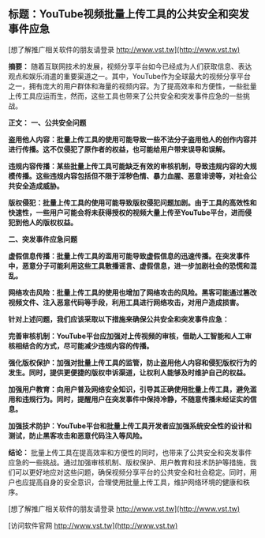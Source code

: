 ## **标题：YouTube视频批量上传工具的公共安全和突发事件应急**

[想了解推广相关软件的朋友请登录 http://www.vst.tw](http://www.vst.tw)

**摘要：**
随着互联网技术的发展，视频分享平台如今已经成为人们获取信息、表达观点和娱乐消遣的重要渠道之一。其中，YouTube作为全球最大的视频分享平台之一，拥有庞大的用户群体和海量的视频内容。为了提高效率和方便性，一些批量上传工具应运而生，然而，这些工具也带来了公共安全和突发事件应急的一些挑战。

**正文：**
**一、公共安全问题**

**盗用他人内容：批量上传工具的使用可能导致一些不法分子盗用他人的创作内容并进行传播。这不仅侵犯了原作者的权益，也可能给用户带来误导和误解。**

**违规内容传播：某些批量上传工具可能缺乏有效的审核机制，导致违规内容的大规模传播。这些违规内容包括但不限于淫秽色情、暴力血腥、恶意诽谤等，对社会公共安全造成威胁。**

**版权侵犯：批量上传工具的使用可能导致版权侵犯问题加剧。由于工具的高效性和快速性，一些用户可能会将未获得授权的视频大量上传至YouTube平台，进而侵犯到他人的版权权益。**

**二、突发事件应急问题**

**虚假信息传播：批量上传工具的滥用可能导致虚假信息的迅速传播。在突发事件中，恶意分子可能利用这些工具散播谣言、虚假信息，进一步加剧社会的恐慌和混乱。**

**网络攻击风险：批量上传工具的使用也增加了网络攻击的风险。黑客可能通过篡改视频文件、注入恶意代码等手段，利用工具进行网络攻击，对用户造成损害。**

**针对上述问题，我们应该采取以下措施来确保公共安全和突发事件应急：**

**完善审核机制：YouTube平台应加强对上传视频的审核，借助人工智能和人工审核相结合的方式，尽可能减少违规内容的传播。**

**强化版权保护：加强对批量上传工具的监管，防止盗用他人内容和侵犯版权行为的发生。同时，提供更便捷的版权申诉渠道，让权利人能够及时维护自己的权益。**

**加强用户教育：向用户普及网络安全知识，引导其正确使用批量上传工具，避免滥用和违规行为。同时，提醒用户在突发事件中保持冷静，不随意传播未经证实的信息。**

**加强技术防护：YouTube平台和批量上传工具开发者应加强系统安全性的设计和测试，防止黑客攻击和恶意代码注入等风险。**

**结论：**
批量上传工具在提高效率和方便性的同时，也带来了公共安全和突发事件应急的一些挑战。通过加强审核机制、版权保护、用户教育和技术防护等措施，我们可以更好地应对这些问题，确保视频分享平台的公共安全和社会稳定。同时，用户也应提高自身的安全意识，合理使用批量上传工具，维护网络环境的健康和秩序。

[想了解推广相关软件的朋友请登录 http://www.vst.tw](http://www.vst.tw)


[访问软件官网 http://www.vst.tw](http://www.vst.tw)
